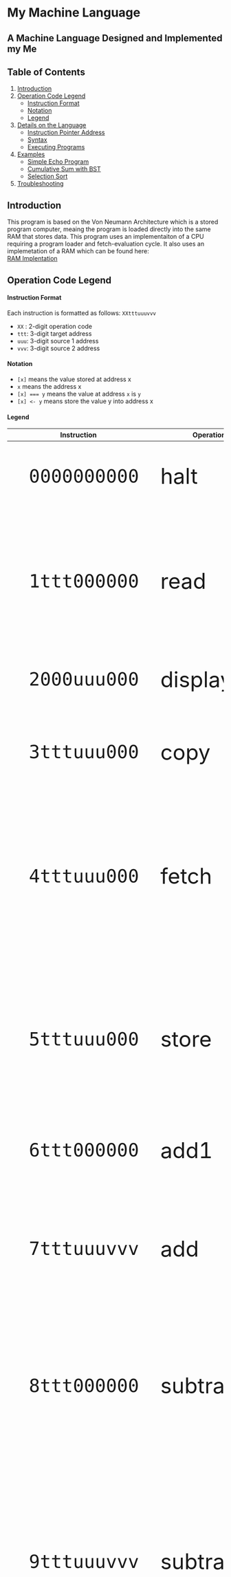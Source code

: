 # My Machine Language

## A Machine Language Designed and Implemented my Me

## Table of Contents
1. [Introduction](#introduction)
2. [Operation Code Legend](#operation-code-legend)
    * [Instruction Format](#instruction-format)
	* [Notation](#notation)
	* [Legend](#legend)
3. [Details on the Language](#details)
	* [Instruction Pointer Address](#instruction-pointer-address)
	* [Syntax](#syntax)
	* [Executing Programs](#executing-programs)
4. [Examples](#examples)
    * [Simple Echo Program](#echo-program)
	* [Cumulative Sum with BST](#cumulative-sum-program)
	* [Selection Sort](#selection-sort)
5. [Troubleshooting](#troubleshooting)

## Introduction

This program is based on the Von Neumann Architecture which is a stored program computer, meaing the program is loaded directly into the same RAM that stores data.
This program uses an implementaiton of a CPU requiring a program loader and fetch-evaluation cycle.
It also uses an implemetation of a RAM which can be found here: <br>[RAM Implentation](https://github.com/tansonlee/ram)

## Operation Code Legend

#### Instruction Format

Each instruction is formatted as follows: `XXtttuuuvvv`
* `XX` : 2-digit operation code
* `ttt`: 3-digit target address
* `uuu`: 3-digit source 1 address
* `vvv`: 3-digit source 2 address

#### Notation

* `[x]` means the value stored at address x
* `x` means the address x
* `[x] === y` means the value at address `x` is `y`
* `[x] <- y` means store the value y into address x

#### Legend

<style>
td {
  font-size: 50px
}
</style>

|Instruction     |Operation       |Function                                     |Description                                                      |
|----------------|----------------|---------------------------------------------|-----------------------------------------------------------------|
|` 0000000000`   |halt            |`end program`                                |<sub>Terminate the program</sub>                                         |     
|` 1ttt000000`   |read            |`[ttt] <- read`                              |read an input and store at ttt                                   |          
|` 2000uuu000`   |display         |`display <- [uuu]`                           |display [uuu]                                                    |
|` 3tttuuu000`   |copy            |`[ttt] <- [uuu]`                             |copy [uuu] into ttt                                              |
|` 4tttuuu000`   |fetch           |`[ttt] <- [[uuu]]`                           |fetch the value [uuu] points to; copy it to ttt                  |
|` 5tttuuu000`   |store           |`[[ttt]] <- [uuu]`                           |store [uuu] at the address [ttt] points to                       |
|` 6ttt000000`   |add1            |`[ttt] <- [ttt] + 1`                         |add 1 to [ttt]                                                   |
|` 7tttuuuvvv`   |add             |`[ttt] <- [uuu] + [vvv]`                     |add [uuu] to [vvv]; store it in ttt                              |
|` 8ttt000000`   |subtract1       |`[ttt] <- max([ttt] - 1, 0)`                 |subtract 1 from [ttt]; if negative, store 0                      |
|` 9tttuuuvvv`   |subtract        |`[ttt] <- max([uuu] - [vvv], 0)`             |subtract [uuu] by [vvv] and store in ttt; if negative, store 0   |
|`10tttuuuvvv`   |multiply        |`[ttt] <- [uuu] * [vvv]`                     |multiply [uuu] by [vvv] and store in ttt                         |
|`11tttuuuvvv`   |divide          |`[ttt] <- ⌊[uuu] / [vvv]⌋; [vvv] != 0`       |divide [uuu] by [vvv] and store in ttt if [vvv] is not 0         |
|`12tttuuu000`   |if zero add1    |`[ttt] <- [ttt] + 1; [uuu] === 0`            |if [uuu] is 0, add 1 to [ttt]                                    |
|`13tttuuuvvv`   |if equal add1   |`[ttt] <- [ttt] + 1; [uuu] === [vvv]`        |if [uuu] equals [vvv], add 1 to [ttt]                            |
|`14tttuuuvvv`   |if greater add1 |`[ttt] <- [ttt] + 1; [uuu] > [vvv]`          |if [uuu] is greater than [vvv], add 1 to [ttt]                   |


## Details on the Language

#### Instruction Pointer Address (IPA)
The instruction pointer address (IPA) is stored in RAM usually at address 0. 
The IPA stores the address for the instruction that will be executed.
After every instruction is executed, the IPA increments by 1.
For example, if the IPA stores the value 25 and the value at the address 25 is 0000000000, then 0000000000 will be treated as an instruction which halts the program (since 0000000000 corresponds to the halt operation).
Since the IPA is stored directly into RAM, operations can be performed on it. 
For example, if the IPA is stored at address 0, to skip an instruction, we need to add1 to the value at address 0.
To skip back 10 instructions, we need to subtract 10 from the value at address 0.

#### Syntax
The instructions that will be loaded are represented by a Python list. This means each instruction is seperated my a comma and the entire instruction sequence is enclosed in square brackets.

#### Executing Programms
There are two functions provided for executing programs.

* `run_and_return(instructions, load_address, instruction_pointer_address)` executes the program and returns the RAM in the final state
* `run_and_dump(instructions, load_address, instruction_pointer_address)` executes the program and performs a core dump which prints the contents of the RAM in the final state
* `instructions` is the Python list of instructions that will be loaded into RAM
* `load_address` is the address of the first element of `instructions` the rest of the elements will be loaded sequentially
* `instruction_pointer_address` is the address that will hold the IPA

Commonly, `load_address` and `instruction_pointer_address` are default to 0


## Examples

#### Echo program
Simple echo program. The program will be loaded at address 0 and the IPA is 0.

```python
instructions = [
	3, # [0]: IPA, first instruction is at address 3
	0, # [1]: address to store input
	6, # [2]: literal 6 how much to go back in later instruction
	1001000000,  # [1] <- read               | read input and store at address 1 **
	12000001000, # [0] <- [0] + 1 if [1]===0 | if the input is 0, skip 1 instruction 
	6000000000,  # [0] <- [0] + 1            | skip 1 instruction
	0000000000,  # halt                      | end of program
	2000001000,  # display <- [1]            | display [1] which is the input
	9000000002   # [0] = [0] - 6             | go back 6 instructions to **
]

run_and_return(instructions, 0, 0)
```

The output of the program, given an input of 1 200 999 0, is:
```python
> 1
< 1
> 200
< 200
> 999
< 999
> 0
```

#### Cumulative Sum Program

#### Selection Sort



## Troubleshooting 